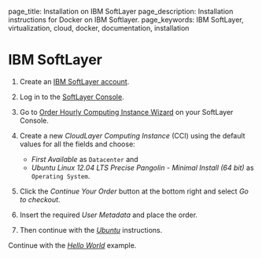 page_title: Installation on IBM SoftLayer 
page_description: Installation instructions for Docker on IBM Softlayer.
page_keywords: IBM SoftLayer, virtualization, cloud, docker, documentation, installation

# IBM SoftLayer

1. Create an [IBM SoftLayer account](
   https://www.softlayer.com/cloud-servers/).
2. Log in to the [SoftLayer Console](
   https://control.softlayer.com/devices/).
3. Go to [Order Hourly Computing Instance Wizard](
   https://manage.softlayer.com/Sales/orderHourlyComputingInstance)
   on your SoftLayer Console.
4. Create a new *CloudLayer Computing Instance* (CCI) using the default
   values for all the fields and choose:

    - *First Available* as `Datacenter` and
    - *Ubuntu Linux 12.04 LTS Precise Pangolin - Minimal Install (64 bit)*
      as `Operating System`.

5. Click the *Continue Your Order* button at the bottom right and
   select *Go to checkout*.
6. Insert the required *User Metadata* and place the order.
7. Then continue with the [*Ubuntu*](../ubuntulinux/#ubuntu-linux)
   instructions.

Continue with the [*Hello World*](
/examples/hello_world/#hello-world) example.
